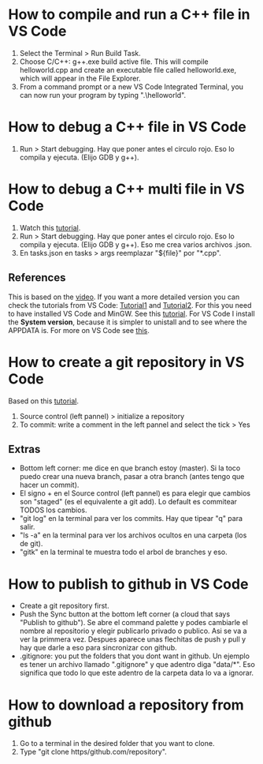 # How to compile and run a C++ file in VS Code 
1. Select the Terminal > Run Build Task. 
2. Choose C/C++: g++.exe build active file. This will compile helloworld.cpp and create an executable file called helloworld.exe, which will appear in the File Explorer.
3. From a command prompt or a new VS Code Integrated Terminal, you can now run your program by typing ".\helloworld".


# How to debug a C++ file in VS Code
1. Run > Start debugging. Hay que poner antes el circulo rojo. Eso lo compila y ejecuta. (Elijo GDB y g++).

# How to debug a C++ multi file in VS Code
1. Watch this [tutorial](https://www.youtube.com/watch?v=DVyYnOHP4nY&t=4s).
1. Run > Start debugging. Hay que poner antes el circulo rojo. Eso lo compila y ejecuta. (Elijo GDB y g++). Eso me crea varios archivos .json.
2. En tasks.json en tasks > args reemplazar  "${file}" por "*.cpp".


## References
This is based on the [video](https://www.youtube.com/watch?v=7QvNY9245hY). If you want a more detailed version you can check the tutorials from VS Code: [Tutorial1](https://code.visualstudio.com/docs/languages/cpp) and
[Tutorial2](https://code.visualstudio.com/docs/cpp/config-mingw).
For this you need to have installed VS Code and MinGW. See this [tutorial](https://www.youtube.com/watch?v=jfVqzNU3gPg). For VS Code I install the **System version**, because it is simpler to unistall and to see where the APPDATA is. For more on VS Code see [this](https://code.visualstudio.com/docs/getstarted/introvideos).

# How to create a git repository in VS Code 
Based on this [tutorial](https://github.com/dsb-lab/SoftwareReproducibilityTutorial).
1. Source control (left pannel) > initialize a repository
2. To commit: write a comment in the left pannel and select the tick > Yes

## Extras
- Bottom left corner: me dice en que branch estoy (master). Si la toco puedo crear una nueva branch, pasar a otra branch (antes tengo que hacer un commit).
- El signo + en el Source control (left pannel) es para elegir que cambios son "staged" (es el equivalente a git add). Lo default es commitear TODOS los cambios. 
- "git log" en la terminal para ver los commits. Hay que tipear "q" para salir.
- "ls -a" en la terminal para ver los archivos ocultos en una carpeta (los de git).
- "gitk" en la terminal te muestra todo el arbol de branches y eso.

# How to publish to github in VS Code 
- Create a git repository first.
- Push the Sync button at the bottom left corner (a cloud that says "Publish to github"). Se abre el command palette y podes cambiarle el nombre al repositorio y elegir publicarlo privado o publico. Asi se va a ver la primmera vez. Despues aparece unas flechitas de push y pull y hay que darle a eso para sincronizar con github.
- .gitignore: you put the folders that you dont want in github. Un ejemplo es tener un archivo llamado ".gitignore" y que adentro diga "data/*". Eso significa que todo lo que este adentro de la carpeta data lo va a ignorar. 

# How to download a repository from github
1. Go to a terminal in the desired folder that you want to clone.
2. Type "git clone https/github.com/repository".
